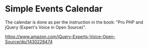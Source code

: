 # Simple Events Calendar

The calendar is done as per the instruction in the book: "Pro PHP and jQuery (Expert's Voice in Open Source)".

https://www.amazon.com/jQuery-Experts-Voice-Open-Source/dp/1430228474